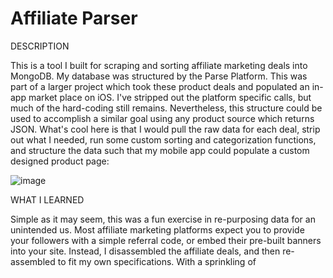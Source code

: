 # Affiliate Parser

DESCRIPTION

This is a tool I built for scraping and sorting affiliate marketing deals into MongoDB. My database was structured by the Parse Platform. This was part of a larger project which took these product deals and populated an in-app market place on iOS. I've stripped out the platform specific calls, but much of the hard-coding still remains. Nevertheless, this structure could be used to accomplish a similar goal using any product source which returns JSON.
What's cool here is that I would pull the raw data for each deal, strip out what I needed, run some custom sorting and categorization functions, and structure the data such that my mobile app could populate a custom designed product page:

![image](https://user-images.githubusercontent.com/24867725/122938949-0884b700-d328-11eb-8b85-05a7abf26fd2.png)

WHAT I LEARNED

Simple as it may seem, this was a fun exercise in re-purposing data for an unintended us. Most affiliate marketing platforms expect you to provide your followers with a simple referral code, or embed their pre-built banners into your site. Instead, I disassembled the affiliate deals, and then re-assembled to fit my own specifications. With a sprinkling of 
